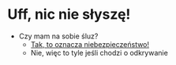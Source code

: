 # Uff, nic nie słyszę!

- Czy mam na sobie śluz?
    - [Tak, to oznacza niebezpieczeństwo!](../../../../rzut-na-szmery/niebezpieczenstwo/niebezpieczenstwo)
    - Nie, więc to tyle jeśli chodzi o odkrywanie
